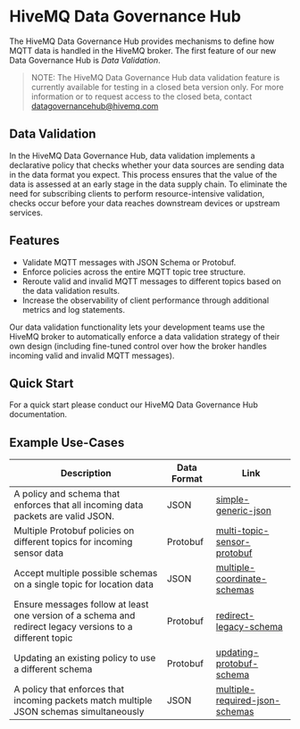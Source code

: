 # HiveMQ Data Governance Hub

The HiveMQ Data Governance Hub provides mechanisms to define how MQTT data is handled in the HiveMQ broker.
The first feature of our new Data Governance Hub is *Data Validation*.

> NOTE: The HiveMQ Data Governance Hub data validation feature is currently available for testing in a closed beta version only. 
For more information or to request access to the closed beta, contact [datagovernancehub@hivemq.com](mailto:datagovernancehub@hivemq.com)

## Data Validation

In the HiveMQ Data Governance Hub, data validation implements a declarative
policy that checks whether your data sources are sending data in the data format
you expect. This process ensures that the value of the data is assessed at an
early stage in the data supply chain. To eliminate the need for subscribing
clients to perform resource-intensive validation, checks occur before your data
reaches downstream devices or upstream services.

## Features

* Validate MQTT messages with JSON Schema or Protobuf.
* Enforce policies across the entire MQTT topic tree structure.
* Reroute valid and invalid MQTT messages to different topics based on the data validation results.
* Increase the observability of client performance through additional metrics and log statements.

Our data validation functionality lets your development teams use the HiveMQ broker to automatically enforce a data validation strategy of their own design
(including fine-tuned control over how the broker handles incoming valid and invalid MQTT messages).

## Quick Start
For a quick start please conduct our HiveMQ Data Governance Hub documentation.

## Example Use-Cases
| Description                                                                       	                         | Data Format 	         | Link 	                                                                       |
|-------------------------------------------------------------------------------------------------------------|-----------------------|------------------------------------------------------------------------------|
| A policy and schema that enforces that all incoming data packets are valid JSON.                            | JSON        	         | [simple-generic-json](/data-validation/simple-generic-json-schema)     	     |
| Multiple Protobuf policies on different topics for incoming sensor data                                     | Protobuf            	 | [multi-topic-sensor-protobuf](/data-validation/multi-topic-sensor-protobuf)	 |
| Accept multiple possible schemas on a single topic for location data                                        | JSON            	     | [multiple-coordinate-schemas](/data-validation/multiple-coordinate-schemas)	 |
| Ensure messages follow at least one version of a schema and redirect legacy versions to a different topic   | Protobuf            	 | [redirect-legacy-schema](/data-validation/redirect-legacy-schema)	           |
| Updating an existing policy to use a different schema                                                       | Protobuf              | [updating-protobuf-schema](/data-validation/updating-protobuf-schema)	       |
| A policy that enforces that incoming packets match multiple JSON schemas simultaneously                     | JSON                  | [multiple-required-json-schemas](/data-validation/multiple-required-json-schemas)	 |
